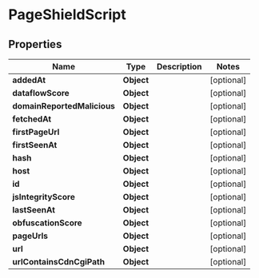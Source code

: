 

# PageShieldScript


## Properties

| Name | Type | Description | Notes |
|------------ | ------------- | ------------- | -------------|
|**addedAt** | **Object** |  |  [optional] |
|**dataflowScore** | **Object** |  |  [optional] |
|**domainReportedMalicious** | **Object** |  |  [optional] |
|**fetchedAt** | **Object** |  |  [optional] |
|**firstPageUrl** | **Object** |  |  [optional] |
|**firstSeenAt** | **Object** |  |  [optional] |
|**hash** | **Object** |  |  [optional] |
|**host** | **Object** |  |  [optional] |
|**id** | **Object** |  |  [optional] |
|**jsIntegrityScore** | **Object** |  |  [optional] |
|**lastSeenAt** | **Object** |  |  [optional] |
|**obfuscationScore** | **Object** |  |  [optional] |
|**pageUrls** | **Object** |  |  [optional] |
|**url** | **Object** |  |  [optional] |
|**urlContainsCdnCgiPath** | **Object** |  |  [optional] |



